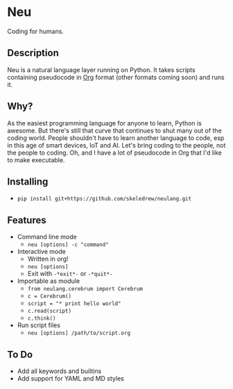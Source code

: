 # Neu
Coding for humans.

## Description
Neu is a natural language layer running on Python. It takes scripts containing pseudocode in [Org](http://orgmode.org/) format (other formats coming soon) and runs it.

## Why?
As the easiest programming language for anyone to learn, Python is awesome.
But there's still that curve that continues to shut many out of the coding world.
People shouldn't have to learn another language to code, esp in this age of smart devices, IoT and AI.
Let's bring coding to the people, not the people to coding.
Oh, and I have a lot of pseudocode in Org that I'd like to make executable.

## Installing
* `pip install git+https://github.com/skeledrew/neulang.git`

## Features
* Command line mode
  * `neu [options] -c "command"`
* Interactive mode
  * Written in org!
  * `neu [options]`
  * Exit with `-*exit*-` or `-*quit*-`
* Importable as module
  * `from neulang.cerebrum import Cerebrum`
  * `c = Cerebrum()`
  * `script = "* print hello world"`
  * `c.read(script)`
  * `c.think()`
* Run script files
  * `neu [options] /path/to/script.org`

## To Do
* Add all keywords and builtins
* Add support for YAML and MD styles